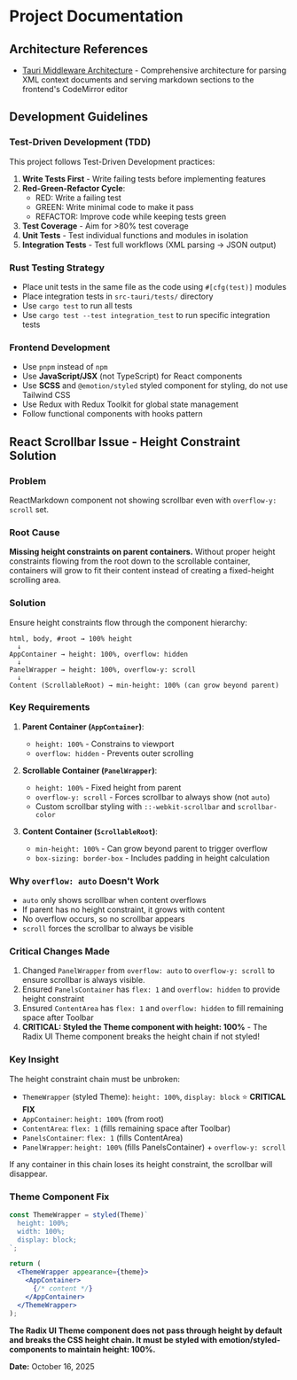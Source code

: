# Project Documentation

## Architecture References

- [Tauri Middleware Architecture](knowledge-docs/architecture/tauri-middleware-architecture.md) - Comprehensive architecture for parsing XML context documents and serving markdown sections to the frontend's CodeMirror editor

## Development Guidelines

### Test-Driven Development (TDD)

This project follows Test-Driven Development practices:

1. **Write Tests First** - Write failing tests before implementing features
2. **Red-Green-Refactor Cycle**:
   - RED: Write a failing test
   - GREEN: Write minimal code to make it pass
   - REFACTOR: Improve code while keeping tests green
3. **Test Coverage** - Aim for >80% test coverage
4. **Unit Tests** - Test individual functions and modules in isolation
5. **Integration Tests** - Test full workflows (XML parsing → JSON output)

### Rust Testing Strategy

- Place unit tests in the same file as the code using `#[cfg(test)]` modules
- Place integration tests in `src-tauri/tests/` directory
- Use `cargo test` to run all tests
- Use `cargo test --test integration_test` to run specific integration tests

### Frontend Development

- Use `pnpm` instead of `npm`
- Use **JavaScript/JSX** (not TypeScript) for React components
- Use **SCSS** and `@emotion/styled` styled component for styling, do not use Tailwind CSS
- Use Redux with Redux Toolkit for global state management
- Follow functional components with hooks pattern

## React Scrollbar Issue - Height Constraint Solution

### Problem
ReactMarkdown component not showing scrollbar even with `overflow-y: scroll` set.

### Root Cause
**Missing height constraints on parent containers.** Without proper height constraints flowing from the root down to the scrollable container, containers will grow to fit their content instead of creating a fixed-height scrolling area.

### Solution
Ensure height constraints flow through the component hierarchy:

```
html, body, #root → 100% height
  ↓
AppContainer → height: 100%, overflow: hidden
  ↓
PanelWrapper → height: 100%, overflow-y: scroll
  ↓
Content (ScrollableRoot) → min-height: 100% (can grow beyond parent)
```

### Key Requirements

1. **Parent Container (`AppContainer`)**:
   - `height: 100%` - Constrains to viewport
   - `overflow: hidden` - Prevents outer scrolling

2. **Scrollable Container (`PanelWrapper`)**:
   - `height: 100%` - Fixed height from parent
   - `overflow-y: scroll` - Forces scrollbar to always show (not `auto`)
   - Custom scrollbar styling with `::-webkit-scrollbar` and `scrollbar-color`

3. **Content Container (`ScrollableRoot`)**:
   - `min-height: 100%` - Can grow beyond parent to trigger overflow
   - `box-sizing: border-box` - Includes padding in height calculation

### Why `overflow: auto` Doesn't Work
- `auto` only shows scrollbar when content overflows
- If parent has no height constraint, it grows with content
- No overflow occurs, so no scrollbar appears
- `scroll` forces the scrollbar to always be visible

### Critical Changes Made
1. Changed `PanelWrapper` from `overflow: auto` to `overflow-y: scroll` to ensure scrollbar is always visible.
2. Ensured `PanelsContainer` has `flex: 1` and `overflow: hidden` to provide height constraint
3. Ensured `ContentArea` has `flex: 1` and `overflow: hidden` to fill remaining space after Toolbar
4. **CRITICAL: Styled the Theme component with height: 100%** - The Radix UI Theme component breaks the height chain if not styled!

### Key Insight
The height constraint chain must be unbroken:
- `ThemeWrapper` (styled Theme): `height: 100%`, `display: block` ⭐ **CRITICAL FIX**
- `AppContainer`: `height: 100%` (from root)
- `ContentArea`: `flex: 1` (fills remaining space after Toolbar)
- `PanelsContainer`: `flex: 1` (fills ContentArea)
- `PanelWrapper`: `height: 100%` (fills PanelsContainer) + `overflow-y: scroll`

If any container in this chain loses its height constraint, the scrollbar will disappear.

### Theme Component Fix
```jsx
const ThemeWrapper = styled(Theme)`
  height: 100%;
  width: 100%;
  display: block;
`;

return (
  <ThemeWrapper appearance={theme}>
    <AppContainer>
      {/* content */}
    </AppContainer>
  </ThemeWrapper>
);
```

**The Radix UI Theme component does not pass through height by default and breaks the CSS height chain. It must be styled with emotion/styled-components to maintain height: 100%.**

**Date:** October 16, 2025
